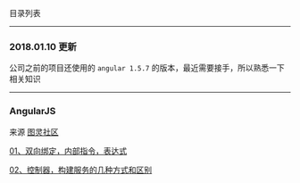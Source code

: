 目录列表

----

### 2018.01.10 更新

公司之前的项目还使用的 `angular 1.5.7` 的版本，最近需要接手，所以熟悉一下相关知识

----

### AngularJS

来源 [图灵社区](http://www.ituring.com.cn/tag/32022)

[01、双向绑定，内部指令，表达式](https://github.com/hanekaoru/WebLearningNotes/blob/master/angular/note/AngularJS/01.md)

[02、控制器，构建服务的几种方式和区别](https://github.com/hanekaoru/WebLearningNotes/blob/master/angular/note/AngularJS/02.md)

